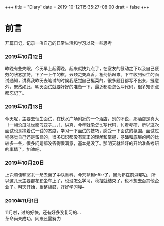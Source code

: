 +++
title = "Diary"
date = 2019-10-12T15:35:27+08:00
draft = false
+++

# 前言
开篇日记，记录一哈自己的日常生活和学习以及一些思考
### 2019年10月12日
昨晚有些失眠，今天早上起得晚，起来就快九点了，在室友的鼓动之下以及自己疲劳的状态加持，下了一上午的棋，云顶之奕真香，枪剑恰起来。下午收到恒生的面试通知，讲真我昨天去笔试的时候我感觉自己挺菜的，很多题目都写不出来，挺意外，既然如此，明天面试就要好好的准备一下，最近都没怎么写代码，很多知识点都忘记了。
### 2019年10月13日
今天呢，主要去恒生面试，在秋水广场附近的一个酒店，别的不说，那酒店是真大（一幅没见过世面的亚子。。。），讲真，今年就没怎么写代码，忙着考研，所以这次面试也是抱着试一试的态度，学习一下面试的技巧，感受一下面试的氛围。面试过程感觉自己还是蛮菜的，很多知识都没有真正的理解和掌握，基础和底层的问的比较多一些，很多问题都没答得很满意，基本是没了。那明天就好好的开始准备考研的事情了，加油吧。
### 2019年10月20日
上次顺便和室友一起去面了中联重科，今天拿到offer了。因为都在前湖那边，所以这几天主要都花在坐车上了，也没怎么学习，秋招就结束了，也不想去面其他企业了。明天开始，重整旗鼓，好好学习喽~
### 2019年11月1日
11月啦，过的好快，还有好多没复习的... 
<br>革命尚未成功，同志还需努力
